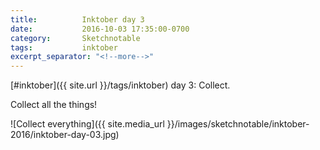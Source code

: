 ```yaml
---
title:          Inktober day 3
date:           2016-10-03 17:35:00-0700
category:       Sketchnotable
tags:           inktober
excerpt_separator: "<!--more-->"
---
```

[#inktober]({{ site.url }}/tags/inktober) day 3: Collect.

Collect all the things!

![Collect everything]({{ site.media_url }}/images/sketchnotable/inktober-2016/inktober-day-03.jpg)

<!--more-->
